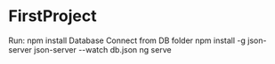 # FirstProject
Run:
npm install
Database Connect from DB folder
npm install -g json-server
json-server --watch db.json
ng serve




